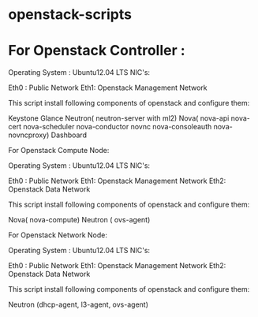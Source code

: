 openstack-scripts
================

For Openstack Controller :
===

Operating System : Ubuntu12.04 LTS
NIC's:

Eth0 : Public Network
Eth1: Openstack Management Network

This script install following components of openstack and configure them:

Keystone
Glance
Neutron( neutron-server with ml2)
Nova( nova-api nova-cert nova-scheduler nova-conductor novnc nova-consoleauth nova-novncproxy)
Dashboard


For Openstack Compute Node:

Operating System : Ubuntu12.04 LTS
NIC's:

Eth0 : Public Network
Eth1: Openstack Management Network
Eth2: Openstack Data Network

This script install following components of openstack and configure them:

Nova( nova-compute)
Neutron ( ovs-agent)

For Openstack Network Node:

Operating System : Ubuntu12.04 LTS
NIC's:

Eth0 : Public Network
Eth1: Openstack Management Network
Eth2: Openstack Data Network

This script install following components of openstack and configure them:

Neutron (dhcp-agent, l3-agent, ovs-agent)

